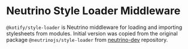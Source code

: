 # Neutrino Style Loader Middleware

`@kotify/style-loader` is Neutrino middleware for loading and importing stylesheets from modules.
Initial version was copied from the original package `@neutrinojs/style-loader` from [neutrino-dev](https://github.com/mozilla-neutrino/neutrino-dev) repository.
